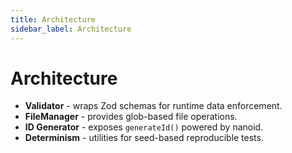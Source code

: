 ```yaml
---
title: Architecture
sidebar_label: Architecture
---
```


# Architecture

- **Validator** - wraps Zod schemas for runtime data enforcement.
- **FileManager** - provides glob-based file operations.
- **ID Generator** - exposes `generateId()` powered by nanoid.
- **Determinism** - utilities for seed-based reproducible tests.
